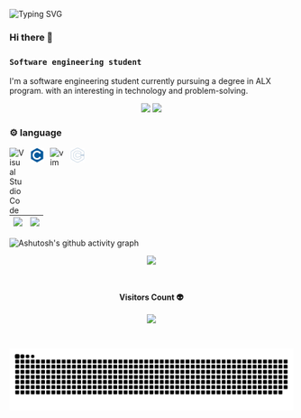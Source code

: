 ![Typing SVG](https://readme-typing-svg.herokuapp.com?font=Fira+Code&pause=1000&center=true&width=435&lines=HI;I'm+ABDELALI+RAMI;I'm+Currently+an+Alx+student+)


### Hi there 👋

<h3><code>Software engineering student</code></h3>
<p>I'm a software engineering student currently pursuing a degree in ALX program. with an interesting in technology and problem-solving.</p>

<!--Social Media-->  
<div align="center"> 
<a href="https://twitter.com/Alijr_2018" target="_blank"><img src="https://img.shields.io/badge/-Twitter-%231DA1F2?style=for-the-badge&logo=twitter&logoColor=white"></a>
<a href="https://github.com/alijr2018" target="_blank"><img src="https://img.shields.io/badge/-GitHub-%23181717?style=for-the-badge&logo=github&logoColor=white"></a>
 </div>
 


### ⚙️ language 
<img align="left" alt="Visual Studio Code" width="26px" src="https://cdn.jsdelivr.net/gh/devicons/devicon/icons/vscode/vscode-original.svg" style="padding-right:10px;" />

<img align="left" alt="C" width="26px" src="https://raw.githubusercontent.com/devicons/devicon/v2.15.1/icons/c/c-plain.svg" style="padding-right:10px;" />

<img align="left" alt="vim" width="26px" src="https://cdn.jsdelivr.net/gh/devicons/devicon/icons/vim/vim-original.svg" style="padding-right:10px;" />

<img align="left" alt="c++" width="26px" src="https://raw.githubusercontent.com/devicons/devicon/v2.15.1/icons/cplusplus/cplusplus-line.svg" style="padding-right:10px;" />

<!--Skill And More Information--> 
<table>
  <thead>
    <th><img src="https://github-readme-stats.vercel.app/api?username=alijr2018&show_icons=true" /></th>
    <th><img src="https://github-readme-stats.vercel.app/api/top-langs/?username=alijr2018&layout=compact" /></th>
  </thead>
</table>

<!--Graph-->
![Ashutosh's github activity graph](https://github-readme-activity-graph.cyclic.app/graph?username=alijr2018&bg_color=0d1117&color=ffffff&line=00b3ff&point=f9fafa&area=true&hide_border=true)

<!--Total Contributions--> 
 <p align="center">
<img  src="https://github-readme-streak-stats.herokuapp.com?user=alijr2018&theme=tokyonight_duo&hide_border=true"
</p>
<!--
**alijr2018/alijr2018** is a ✨ _special_ ✨ repository because its `README.md` (this file) appears on your GitHub profile.

Here are some ideas to get you started:

- 🔭 I’m currently working on ...
- 🌱 I’m currently learning ...
- 👯 I’m looking to collaborate on ...
- 🤔 I’m looking for help with ...
- 💬 Ask me about ...
- 📫 How to reach me: ...
- 😄 Pronouns: ...
- ⚡ Fun fact: ...
-->
<!--visits-->   
<div align="center">
<br><p align="centre"><b>Visitors Count 👽 </b></p>  
<p align="center"><img align="center" src="https://profile-counter.glitch.me/{alijr2018}/count.svg" /></p> 
<br>
</div>

  
 <!--Sneek Gusano-->
![](https://github.com/Platane/snk/raw/output/github-contribution-grid-snake.svg)